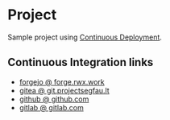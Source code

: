 # Project

Sample project using [Continuous Deployment](https://forge.rwx.work/rwx.work/cd).

## Continuous Integration links

* [forgejo @ forge.rwx.work](https://forge.rwx.work/rwx.work/project/actions)
* [gitea @ git.projectsegfau.lt](https://git.projectsegfau.lt/rwx.work/project/actions)
* [github @ github.com](https://github.com/rwx-work/project/actions)
* [gitlab @ gitlab.com](https://gitlab.com/marc.beninca/project/-/pipelines)
